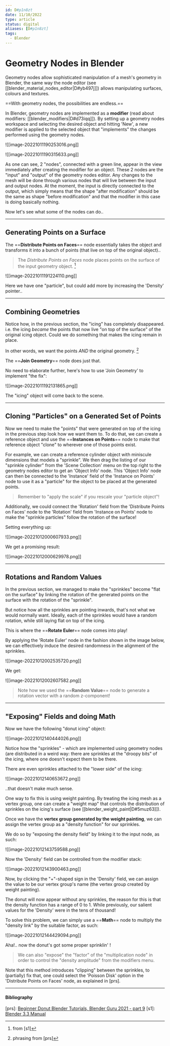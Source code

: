 ```yaml
---
id: D#p1n8zt
date: 11/10/2022
type: article
status: digital
aliases: [D#p1n8zt]
tags:
  - Blender
---
```


# Geometry Nodes in Blender

Geometry nodes allow sophisticated manipulation of a mesh's geometry in Blender, the same way the node editor (see [[blender_material_nodes_editor|D#yb497j]]) allows manipulating surfaces, colours and textures.

==With geometry nodes, the possibilities are endless.==

In Blender, geometry nodes are implemented as a **modifier** (read about modifiers: [[blender_modifiers|D#d73iqq]]). By setting up a geometry nodes workspace and selecting the desired object and hitting 'New', a new modifier is applied to the selected object that "implements" the changes performed using the geometry nodes.

![[image-20221011190253016.png]]

![[image-20221011190315633.png]]


As one can see, 2 "nodes", connected with a green line, appear in the view immediately after creating the modifier for an object. These 2 nodes are the "input" and "output" of the geometry nodes editor. Any changes to the mesh will be done through various nodes that will live between the input and output nodes. At the moment, the input is directly connected to the output, which simply means that the shape "after modification" should be the same as shape "before modification" and that the modifier in this case is doing basically nothing.

Now let's see what some of the nodes can do..

---

## Generating Points on a Surface

The ==**Distribute Points on Faces**== node essentially takes the object and transforms it into a bunch of points (that live on top of the original object)..

>The _Distribute Points on Faces_ node places points on the surface of the input geometry object. [^1]

![[image-20221011191224110.png]]

Here we have one "particle", but could add more by increasing the 'Density' pointer..

---

## Combining Geometries

Notice how, in the previous section, the "icing" has completely disappeared. i.e. the icing *became* the points that now live "on top of the surface" of the original icing object. Could we do something that makes the icing remain in place.

In other words, we want the points *AND* the original geometry. [^2]

The ==**Join Geometry**== node does just that.

No need to elaborate further, here's how to use 'Join Geometry' to implement "the fix":

![[image-20221011192131865.png]]

The "icing" object will come back to the scene.

---

## Cloning "Particles" on a Generated Set of Points

Now we need to make the "points" that were generated on top of the icing in the previous step look how we want them to. To do that, we can create a reference object and use the ==**Instances on Points**== node to make that reference object "clone" to wherever one of those points exist.

For example, we can create a reference cylinder object with miniscule dimensions that models a "sprinkle". We then drag the listing of our "sprinkle cylinder" from the 'Scene Collection' menu on the top right to the geometry nodes editor to get an 'Object Info' node. This 'Object Info' node can then be connected to the 'Instance' field of the 'Instance on Points' node to use it as a "particle" for the object to be placed at the generated points.

>Remember to "apply the scale" if you rescale your "particle object"!

Additionally, we could connect the 'Rotation' field from the 'Distribute Points on Faces' node to the 'Rotation' field from 'Instance on Points' node to make the "sprinkle particles" follow the rotation of the surface!

Setting everything up:

![[image-20221012000607933.png]]


We get a promising result:

![[image-20221012000629978.png]]

---

## Rotations and Random Values

In the previous section, we managed to make the "sprinkles" become "flat on the surface" by linking the rotation of the generated points on the surface with the rotation of the "sprinkle".

But notice how all the sprinkles are pointing inwards, that's not what we would normally want. Ideally, each of the sprinkles would have a random rotation, while still laying flat on top of the icing.

This is where the ==**Rotate Euler**== node comes into play!

By applying the 'Rotate Euler' node in the fashion shown in the image below, we can effectively induce the desired randomness in the alignment of the sprinkles.

![[image-20221012002535720.png]]

We get:

![[image-20221012002607582.png]]

>Note how we used the ==**Random Value**== node to generate a rotation vector with a random z-component!

---

## "Exposing" Fields and doing Math

Now we have the following "donut icing" object:

![[image-20221012140444026.png]]

Notice how the "sprinkles" - which are implemented using geometry nodes (are distributed in a weird way: there are sprinkles at the "droopy bits" of the icing, where one doesn't expect them to be there.

There are even sprinkles attached to the "lower side" of the icing:

![[image-20221012140653672.png]]

..that doesn't make much sense.

One way to fix this is using weight painting. By treating the icing mesh as a vertex group, one can create a "weight map" that controls the distribution of sprinkles on the icing's surface (see [[blender_weight_paint|D#5muz63]]).

Once we have the **vertex group generated by the weight painting**, we can assign the vertex group as a "density function" for our sprinkles.

We do so by "exposing the density field" by linking it to the input node, as such:

![[image-20221012143759588.png]]

Now the 'Density' field can be controlled from the modifier stack:

![[image-20221012143900463.png]]

Now, by clicking the "+"-shaped sign in the 'Density' field, we can assign the value to be our vertex group's name (the vertex group created by weight painting).

The donut will now appear without any sprinkles, the reason for this is that the density function has a range of 0 to 1. While previously, our salient values for the 'Density' were in the tens of thousand!

To solve this problem, we can simply use a ==**Math**== node to multiply the "density link" by the suitable factor, as such:

![[image-20221012144429094.png]]

Aha!.. now the donut's got some proper sprinklin' !

>We can also "expose" the "factor" of the "multiplication node" in order to control the "density amplitude" from the modifiers menu.

Note that this method introduces "clipping" between the sprinkles, to (partially) fix that, one could select the 'Poisson Disk' option in the 'Distribute Points on Faces' node, as explained in [prs].

---

#### Bibliography

[^1]: from [s1]
[^2]: phrasing from [prs]

[prs]: [Beginner Donut Blender Tutorials, Blender Guru 2021 - part 9](https://www.youtube.com/watch?v=4WAxMI1QJMQ)
[s1]: [Blender 3.3 Manual](https://docs.blender.org/manual/en/latest/modeling/geometry_nodes/point/distribute_points_on_faces.html)